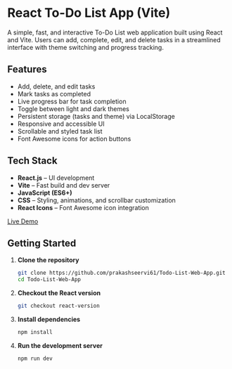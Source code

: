 # React To-Do List App (Vite)

A simple, fast, and interactive To-Do List web application built using React and Vite. Users can add, complete, edit, and delete tasks in a streamlined interface with theme switching and progress tracking.

## Features
- Add, delete, and edit tasks  
- Mark tasks as completed  
- Live progress bar for task completion  
- Toggle between light and dark themes  
- Persistent storage (tasks and theme) via LocalStorage  
- Responsive and accessible UI  
- Scrollable and styled task list  
- Font Awesome icons for action buttons  

## Tech Stack
- **React.js** – UI development  
- **Vite** – Fast build and dev server  
- **JavaScript (ES6+)**  
- **CSS** – Styling, animations, and scrollbar customization  
- **React Icons** – Font Awesome icon integration  

[Live Demo](https://prakashseervi61.github.io/Todo-List-Web-App/)

## Getting Started
1. **Clone the repository**
   ```bash
   git clone https://github.com/prakashseervi61/Todo-List-Web-App.git
   cd Todo-List-Web-App
   ```
2. **Checkout the React version**
   ```bash
   git checkout react-version
   ```
3. **Install dependencies**
   ```bash
   npm install
   ```
4. **Run the development server**
   ```bash
   npm run dev
   ```
